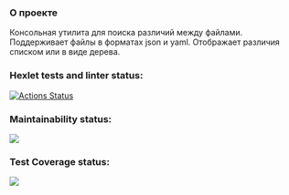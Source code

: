### О проекте
Консольная утилита для поиска различий между файлами. Поддерживает файлы в форматах json и yaml. Отображает различия списком или в виде дерева.
### Hexlet tests and linter status:
[![Actions Status](https://github.com/MarinaIlina893/python-project-lvl2/workflows/hexlet-check/badge.svg)](https://github.com/MarinaIlina893/python-project-lvl2/actions)
### Maintainability status:
<a href="https://codeclimate.com/github/MarinaIlina893/python-project-lvl2/maintainability"><img src="https://api.codeclimate.com/v1/badges/73f2ed8d866872f629a4/maintainability" /></a>
### Test Coverage status:
<a href="https://codeclimate.com/github/MarinaIlina893/python-project-lvl2/test_coverage"><img src="https://api.codeclimate.com/v1/badges/73f2ed8d866872f629a4/test_coverage" /></a>
